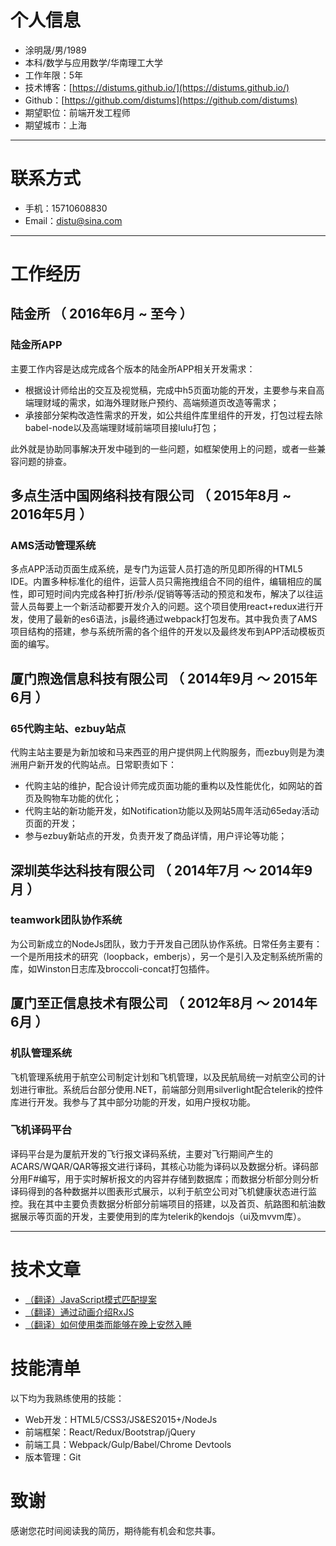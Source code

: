 # 个人信息

- 涂明晟/男/1989
- 本科/数学与应用数学/华南理工大学
- 工作年限：5年
- 技术博客：[https://distums.github.io/](https://distums.github.io/)
- Github：[https://github.com/distums](https://github.com/distums)
- 期望职位：前端开发工程师
- 期望城市：上海

---

# 联系方式

- 手机：15710608830
- Email：[distu@sina.com](mailto:distu@sina.com)

---

# 工作经历

## 陆金所 （ 2016年6月 ~ 至今 ）

### 陆金所APP

主要工作内容是达成完成各个版本的陆金所APP相关开发需求：

- 根据设计师给出的交互及视觉稿，完成中h5页面功能的开发，主要参与来自高端理财域的需求，如海外理财账户预约、高端频道页改造等需求；
- 承接部分架构改造性需求的开发，如公共组件库里组件的开发，打包过程去除babel-node以及高端理财域前端项目接lulu打包；

此外就是协助同事解决开发中碰到的一些问题，如框架使用上的问题，或者一些兼容问题的排查。

## 多点生活中国网络科技有限公司 （ 2015年8月 ~ 2016年5月 ）

### AMS活动管理系统

多点APP活动页面生成系统，是专门为运营人员打造的所见即所得的HTML5 IDE。内置多种标准化的组件，运营人员只需拖拽组合不同的组件，编辑相应的属性，即可短时间内完成各种打折/秒杀/促销等等活动的预览和发布，解决了以往运营人员每要上一个新活动都要开发介入的问题。这个项目使用react+redux进行开发，使用了最新的es6语法，js最终通过webpack打包发布。其中我负责了AMS项目结构的搭建，参与系统所需的各个组件的开发以及最终发布到APP活动模板页面的编写。

## 厦门煦逸信息科技有限公司 （ 2014年9月 ～ 2015年6月 ）

### 65代购主站、ezbuy站点

代购主站主要是为新加坡和马来西亚的用户提供网上代购服务，而ezbuy则是为澳洲用户新开发的代购站点。日常职责如下：

- 代购主站的维护，配合设计师完成页面功能的重构以及性能优化，如网站的首页及购物车功能的优化；
- 代购主站的新功能开发，如Notification功能以及网站5周年活动65eday活动页面的开发；
- 参与ezbuy新站点的开发，负责开发了商品详情，用户评论等功能；

## 深圳英华达科技有限公司 （ 2014年7月 ～ 2014年9月 ）

### teamwork团队协作系统

为公司新成立的NodeJs团队，致力于开发自己团队协作系统。日常任务主要有：一个是所用技术的研究（loopback，emberjs），另一个是引入及定制系统所需的库，如Winston日志库及broccoli-concat打包插件。

## 厦门至正信息技术有限公司 （ 2012年8月 ～ 2014年6月 ）

### 机队管理系统

飞机管理系统用于航空公司制定计划和飞机管理，以及民航局统一对航空公司的计划进行审批。系统后台部分使用.NET，前端部分则用silverlight配合telerik的控件库进行开发。我参与了其中部分功能的开发，如用户授权功能。

### 飞机译码平台

译码平台是为厦航开发的飞行报文译码系统，主要对飞行期间产生的ACARS/WQAR/QAR等报文进行译码，其核心功能为译码以及数据分析。译码部分用F#编写，用于实时解析报文的内容并存储到数据库；而数据分析部分则分析译码得到的各种数据并以图表形式展示，以利于航空公司对飞机健康状态进行监控。我在其中主要负责数据分析部分前端项目的搭建，以及首页、航路图和航油数据展示等页面的开发，主要使用到的库为telerik的kendojs（ui及mvvm库）。

---

# 技术文章

- [（翻译）JavaScript模式匹配提案](https://zhuanlan.zhihu.com/p/27941929)
- [（翻译）通过动画介绍RxJS](https://distums.github.io/2017/03/22/an-animated-intro-to-rxjs/)
- [（翻译）如何使用类而能够在晚上安然入睡](https://distums.github.io/2017/01/04/how-to-use-class-and-sleep-at-night/)

# 技能清单

以下均为我熟练使用的技能：

- Web开发：HTML5/CSS3/JS&ES2015+/NodeJs
- 前端框架：React/Redux/Bootstrap/jQuery
- 前端工具：Webpack/Gulp/Babel/Chrome Devtools
- 版本管理：Git

# 致谢

感谢您花时间阅读我的简历，期待能有机会和您共事。

